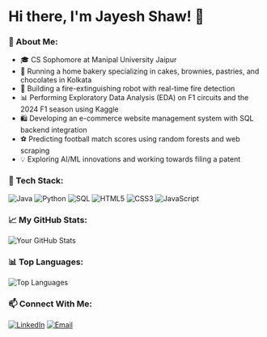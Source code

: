 # Hi there, I'm Jayesh Shaw! 👋

### 🚀 About Me:
- 🎓 CS Sophomore at Manipal University Jaipur
- 🍰 Running a home bakery specializing in cakes, brownies, pastries, and chocolates in Kolkata
- 🤖 Building a fire-extinguishing robot with real-time fire detection
- 📊 Performing Exploratory Data Analysis (EDA) on F1 circuits and the 2024 F1 season using Kaggle
- 🛍️ Developing an e-commerce website management system with SQL backend integration
- ⚽ Predicting football match scores using random forests and web scraping
- 💡 Exploring AI/ML innovations and working towards filing a patent

### 🧰 Tech Stack:
![Java](https://img.shields.io/badge/Java-ED8B00?style=for-the-badge&logo=java&logoColor=white)
![Python](https://img.shields.io/badge/Python-3776AB?style=for-the-badge&logo=python&logoColor=white)
![SQL](https://img.shields.io/badge/SQL-4479A1?style=for-the-badge&logo=database&logoColor=white)
![HTML5](https://img.shields.io/badge/HTML5-E34F26?style=for-the-badge&logo=html5&logoColor=white)
![CSS3](https://img.shields.io/badge/CSS3-1572B6?style=for-the-badge&logo=css3&logoColor=white)
![JavaScript](https://img.shields.io/badge/JavaScript-F7DF1E?style=for-the-badge&logo=javascript&logoColor=black)

### 📈 My GitHub Stats:
![Your GitHub Stats](https://github-readme-stats.vercel.app/api?username=jayesh140905&show_icons=true&theme=radical)

### 📊 Top Languages:
![Top Languages](https://github-readme-stats.vercel.app/api/top-langs/?username=jayesh140905&layout=compact&theme=radical)

### 📫 Connect With Me:
[![LinkedIn](https://img.shields.io/badge/LinkedIn-0A66C2?style=for-the-badge&logo=linkedin&logoColor=white)](https://www.linkedin.com/in/jayesh-shaw-abb289347/)
[![Email](https://img.shields.io/badge/Email-D14836?style=for-the-badge&logo=gmail&logoColor=white)](mailto:jayeshshaw5@email.com)



